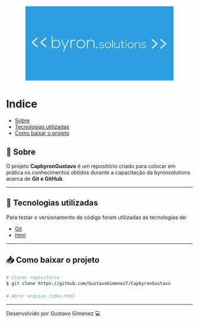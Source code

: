 <h1 align="center">
    <img src="img/bsol.jpeg">
</h1>

# Indice
- [Sobre](#-sobre)
- [Tecnologias utilizadas](#-tecnologias-utilizadas)
- [Como baixar o projeto](#-como-baixar-o-projeto)

## 🤔 Sobre
O projeto **CapbyronGustavo** é um repositório criado para colocar em prática os conhecimentos obtidos durante a capacitação da byronsolutions acerca de **Git e GitHub**.

---

## 👾 Tecnologias utilizadas
Para testar o versionamento de código foram utilizadas as tecnologias de:
- [Git](https://git-scm.com/)
- [html](https://developer.mozilla.org/pt-BR/docs/Web/HTML)

---

## 📥 Como baixar o projeto
```bash
# Clonar repositório
$ git clone https://github.com/GustavoGimenezT/CapbyronGustavo

# Abrir arquivo index.html
```

---

Desenvolvido por Gustavo Gimenez 💻